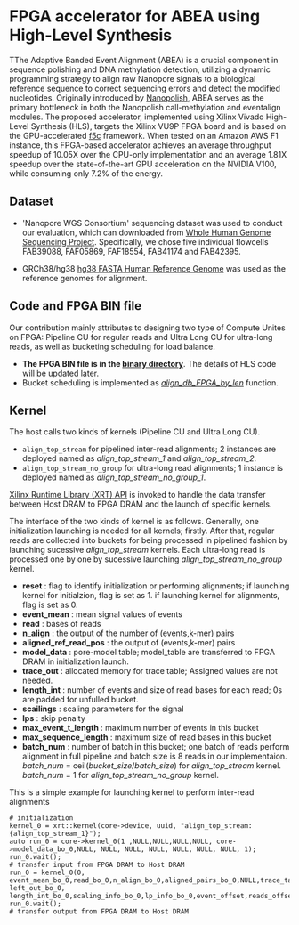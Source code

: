 # FPGA accelerator for ABEA using High-Level Synthesis

TThe Adaptive Banded Event Alignment (ABEA) is a crucial  component in sequence polishing and DNA methylation detection, utilizing a dynamic programming strategy to align raw Nanopore signals to a biological reference sequence to correct sequencing errors and detect the modified nucleotides. Originally introduced by [Nanopolish](https://github.com/jts/nanopolish), ABEA serves as the primary bottleneck in both the Nanopolish call-methylation and eventalign modules. The proposed accelerator, implemented using Xilinx Vivado High-Level Synthesis (HLS), targets the Xilinx VU9P FPGA board and is based on the GPU-accelerated [f5c](https://github.com/hasindu2008/f5c) framework. When tested on an Amazon AWS F1 instance, this FPGA-based accelerator achieves an average throughput speedup of 10.05X over the CPU-only implementation and an average 1.81X speedup over the state-of-the-art GPU acceleration on the NVIDIA V100, while consuming only 7.2% of the energy.

 ## Dataset

- 'Nanopore WGS Consortium' sequencing dataset was used to conduct our evaluation, which can downloaded from [Whole Human Genome Sequencing Project](https://github.com/nanopore-wgs-consortium/NA12878/blob/master/Genome.md). Specifically, we chose five individual flowcells FAB39088, FAF05869, FAF18554, FAB41174 and FAB42395.
 
- GRCh38/hg38 [hg38 FASTA Human Reference Genome](https://drive.google.com/file/d/1Ur3xybIzQGSxuqeByyp5OMrpaRJXCsMI/view?usp=sharing) was used as the reference genomes for alignment.
 
 ## Code and FPGA BIN file
 Our contribution mainly attributes to designing two type of Compute Unites on FPGA: Pipeline CU for regular reads and Ultra Long CU for ultra-long reads, as well as bucketing scheduling for load balance.
 - **The FPGA BIN file is in the [binary directory](https://github.com/fengyilin118/ABEA-HLS/tree/main/binary)**. The details of HLS code will be updated later.
 - Bucket scheduling is implemented as [*align_db_FPGA_by_len*](https://github.com/fengyilin118/ABEA-HLS/blob/main/src/f5c.c) function.

## Kernel

The host calls two kinds of kernels (Pipeline CU and Ultra Long CU). 

- `align_top_stream` for pipelined inter-read alignments; 2 instances are deployed named as _align_top_stream_1_ and _align_top_stream_2_.
- `align_top_stream_no_group` for ultra-long read alignments; 1 instance is deployed named as _align_top_stream_no_group_1_.

[Xilinx Runtime Library (XRT) API](https://docs.amd.com/r/en-US/ug1393-vitis-application-acceleration/Getting-Started-with-Vitis) is invoked to handle the data transfer between Host DRAM to FPGA DRAM and the launch of specific kernels.

The interface of the two kinds of kernel is as follows. Generally, one initialization launching is needed for all kernels; firstly. After that, regular reads are collected into buckets for being processed in pipelined fashion by launching   sucessive _align_top_stream_ kernels. Each ultra-long read is processed one by one by sucessive launching  _align_top_stream_no_group_ kernel.

- **reset** : flag to identify initialization or performing alignments; if launching kernel for initialzion, flag is set as 1. if launching kernel for alignments, flag is set as 0.
- **event_mean** : mean signal values of events
- **read** : bases of reads
- **n_align** : the output of the number of (events,k-mer) pairs
- **aligned_ref_read_pos** : the output of (events,k-mer) pairs
- **model_data** : pore-model table; model_table are transferred to FPGA DRAM in initialization launch.
- **trace_out** : allocated memory for trace table; Assigned values are not needed.
- **length_int** : number of events and size of read bases for each read; 0s are padded for unfulled bucket.
- **scailings** : scaling parameters for the signal
- **lps** : skip penalty
- **max_event_t_length** : maximum number of events in this bucket
- **max_sequence_length** : maximum size of read bases in this bucket
- **batch_num** : number of batch in this bucket; one batch of reads perform alignment in full pipeline and batch size is 8 reads in our implementaion. _batch_num_ = ceil(_bucket_size_/_batch_size_) for _align_top_stream_ kernel. _batch_num_ = 1 for  _align_top_stream_no_group_ kernel.

This is a simple example for launching kernel to perform inter-read alignments

```
# initialization
kernel_0 = xrt::kernel(core->device, uuid, "align_top_stream:{align_top_stream_1}");
auto run_0 = core->kernel_0(1 ,NULL,NULL,NULL,NULL, core->model_data_bo_0,NULL, NULL, NULL, NULL, NULL, NULL, NULL, 1);
run_0.wait();
# transfer input from FPGA DRAM to Host DRAM
run_0 = kernel_0(0, event_mean_bo_0,read_bo_0,n_align_bo_0,aligned_pairs_bo_0,NULL,trace_table_bo_0, left_out_bo_0, length_int_bo_0,scaling_info_bo_0,lp_info_bo_0,event_offset,reads_offset,batch_num_0);
run_0.wait();
# transfer output from FPGA DRAM to Host DRAM
```
